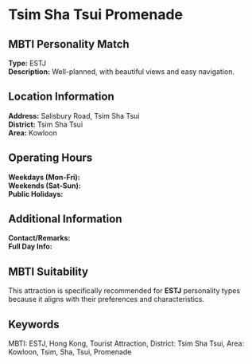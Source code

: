 # Tsim Sha Tsui Promenade

## MBTI Personality Match
**Type:** ESTJ  
**Description:** Well-planned, with beautiful views and easy navigation.

## Location Information
**Address:** Salisbury Road, Tsim Sha Tsui  
**District:** Tsim Sha Tsui  
**Area:** Kowloon

## Operating Hours
**Weekdays (Mon-Fri):**   
**Weekends (Sat-Sun):**   
**Public Holidays:** 

## Additional Information
**Contact/Remarks:**   
**Full Day Info:** 

## MBTI Suitability
This attraction is specifically recommended for **ESTJ** personality types because it aligns with their preferences and characteristics.

## Keywords
MBTI: ESTJ, Hong Kong, Tourist Attraction, District: Tsim Sha Tsui, Area: Kowloon, Tsim, Sha, Tsui, Promenade

